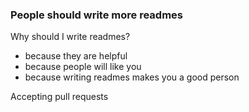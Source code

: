 ### People should write more readmes

Why should I write readmes?

* because they are helpful
* because people will like you
* because writing readmes makes you a good person

Accepting pull requests
